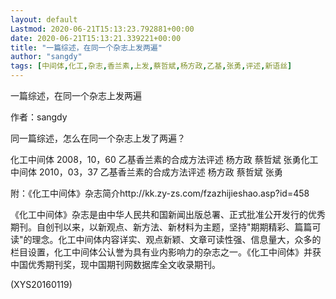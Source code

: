 ```yaml
---
layout: default
Lastmod: 2020-06-21T15:13:23.792881+00:00
date: 2020-06-21T15:13:21.339221+00:00
title: "一篇综述，在同一个杂志上发两遍"
author: "sangdy"
tags: [中间体,化工,杂志,香兰素,上发,蔡哲斌,杨方政,乙基,张勇,评述,新语丝]
---
```


一篇综述，在同一个杂志上发两遍

作者：sangdy

同一篇综述，怎么在同一个杂志上发了两遍？

化工中间体 2008，10，60 乙基香兰素的合成方法评述 杨方政 蔡哲斌 张勇化工中间体 2010，03，37 乙基香兰素的合成方法评述 杨方政 蔡哲斌 张勇

附：《化工中间体》杂志简介http://kk.zy-zs.com/fzazhijieshao.asp?id=458

《化工中间体》杂志是由中华人民共和国新闻出版总署、正式批准公开发行的优秀期刊。自创刊以来，以新观点、新方法、新材料为主题，坚持"期期精彩、篇篇可读"的理念。化工中间体内容详实、观点新颖、文章可读性强、信息量大，众多的栏目设置，化工中间体公认誉为具有业内影响力的杂志之一。《化工中间体》并获中国优秀期刊奖，现中国期刊网数据库全文收录期刊。

(XYS20160119)


